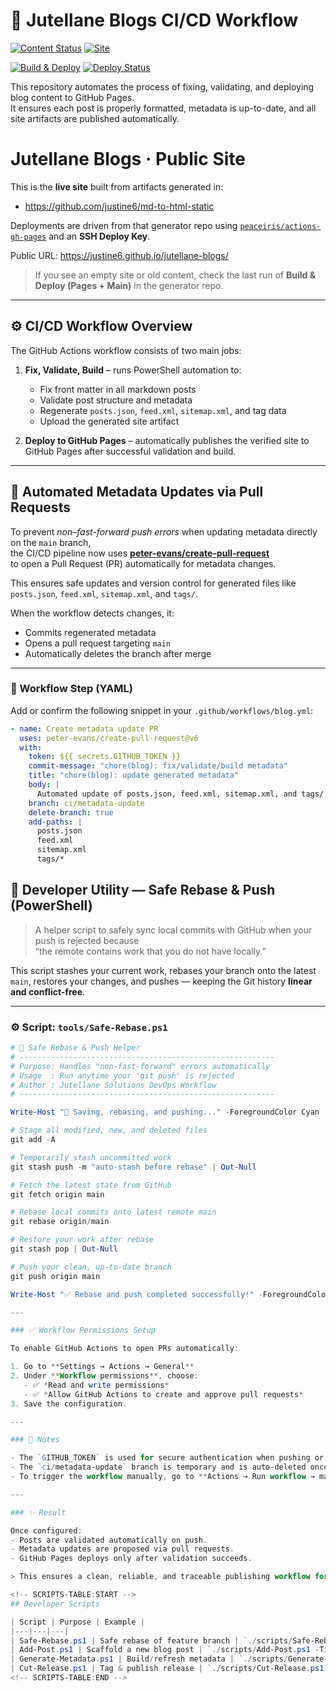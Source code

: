 # 🧩 Jutellane Blogs CI/CD Workflow
[![Content Status](https://img.shields.io/github/last-commit/justine6/jutellane-blogs/main)](https://github.com/justine6/jutellane-blogs/commits/main)
[![Site](https://img.shields.io/badge/site-live-blue)](https://justine6.github.io/jutellane-blogs/)

[![Build & Deploy](https://github.com/justine6/jutellane-blogs/actions/workflows/blog.yml/badge.svg?branch=main)](https://github.com/justine6/jutellane-blogs/actions/workflows/blog.yml)
[![Deploy Status](https://img.shields.io/website?url=https%3A%2F%2Fjustine6.github.io%2Fjutellane-blogs&label=Live%20Site)](https://justine6.github.io/jutellane-blogs)

This repository automates the process of fixing, validating, and deploying blog content to GitHub Pages.  
It ensures each post is properly formatted, metadata is up-to-date, and all site artifacts are published automatically.

# Jutellane Blogs · Public Site

This is the **live site** built from artifacts generated in:
- https://github.com/justine6/md-to-html-static

Deployments are driven from that generator repo using
[`peaceiris/actions-gh-pages`](https://github.com/peaceiris/actions-gh-pages)
and an **SSH Deploy Key**.

Public URL: https://justine6.github.io/jutellane-blogs/

> If you see an empty site or old content, check the last run of
> **Build & Deploy (Pages + Main)** in the generator repo.


---

## ⚙️ CI/CD Workflow Overview

The GitHub Actions workflow consists of two main jobs:

1. **Fix, Validate, Build** – runs PowerShell automation to:
   - Fix front matter in all markdown posts  
   - Validate post structure and metadata  
   - Regenerate `posts.json`, `feed.xml`, `sitemap.xml`, and tag data  
   - Upload the generated site artifact

2. **Deploy to GitHub Pages** – automatically publishes the verified site to GitHub Pages after successful validation and build.

---

## 🧠 Automated Metadata Updates via Pull Requests

To prevent *non–fast-forward push errors* when updating metadata directly on the `main` branch,  
the CI/CD pipeline now uses **[peter-evans/create-pull-request](https://github.com/peter-evans/create-pull-request)**  
to open a Pull Request (PR) automatically for metadata changes.

This ensures safe updates and version control for generated files like `posts.json`, `feed.xml`, `sitemap.xml`, and `tags/`.

When the workflow detects changes, it:
- Commits regenerated metadata  
- Opens a pull request targeting `main`  
- Automatically deletes the branch after merge

---

### 🔧 Workflow Step (YAML)

Add or confirm the following snippet in your `.github/workflows/blog.yml`:

```yaml
- name: Create metadata update PR
  uses: peter-evans/create-pull-request@v6
  with:
    token: ${{ secrets.GITHUB_TOKEN }}
    commit-message: "chore(blog): fix/validate/build metadata"
    title: "chore(blog): update generated metadata"
    body: |
      Automated update of posts.json, feed.xml, sitemap.xml, and tags/.
    branch: ci/metadata-update
    delete-branch: true
    add-paths: |
      posts.json
      feed.xml
      sitemap.xml
      tags/*
```
## 🧠 Developer Utility — Safe Rebase & Push (PowerShell)

> A helper script to safely sync local commits with GitHub when your push is rejected because  
> “the remote contains work that you do not have locally.”

This script stashes your current work, rebases your branch onto the latest `main`, restores your changes, and pushes — keeping the Git history **linear and conflict-free**.

---

### ⚙️ Script: `tools/Safe-Rebase.ps1`

```powershell
# 🧠 Safe Rebase & Push Helper
# ---------------------------------------------------------
# Purpose: Handles "non-fast-forward" errors automatically
# Usage  : Run anytime your 'git push' is rejected
# Author : Jutellane Solutions DevOps Workflow
# ---------------------------------------------------------

Write-Host "🔄 Saving, rebasing, and pushing..." -ForegroundColor Cyan

# Stage all modified, new, and deleted files
git add -A

# Temporarily stash uncommitted work
git stash push -m "auto-stash before rebase" | Out-Null

# Fetch the latest state from GitHub
git fetch origin main

# Rebase local commits onto latest remote main
git rebase origin/main

# Restore your work after rebase
git stash pop | Out-Null

# Push your clean, up-to-date branch
git push origin main

Write-Host "✅ Rebase and push completed successfully!" -ForegroundColor Green

---

### ✅ Workflow Permissions Setup

To enable GitHub Actions to open PRs automatically:

1. Go to **Settings → Actions → General**
2. Under **Workflow permissions**, choose:
   - ✅ *Read and write permissions*  
   - ✅ *Allow GitHub Actions to create and approve pull requests*
3. Save the configuration.

---

### 🧾 Notes

- The `GITHUB_TOKEN` is used for secure authentication when pushing or creating PRs.  
- The `ci/metadata-update` branch is temporary and is auto-deleted once merged.  
- To trigger the workflow manually, go to **Actions → Run workflow → main**.

---

### ✨ Result

Once configured:
- Posts are validated automatically on push.  
- Metadata updates are proposed via pull requests.  
- GitHub Pages deploys only after validation succeeds.

> This ensures a clean, reliable, and traceable publishing workflow for Jutellane Blogs 🚀

<!-- SCRIPTS-TABLE:START -->
## Developer Scripts

| Script | Purpose | Example |
|---|---|---|
| Safe-Rebase.ps1 | Safe rebase of feature branch | `./scripts/Safe-Rebase.ps1 -Base main -Branch feature/xyz` |
| Add-Post.ps1 | Scaffold a new blog post | `./scripts/Add-Post.ps1 -Title "Hello"` |
| Generate-Metadata.ps1 | Build/refresh metadata | `./scripts/Generate-Metadata.ps1 -Path ./content/posts` |
| Cut-Release.ps1 | Tag & publish release | `./scripts/Cut-Release.ps1 -Version 1.2.14` |
<!-- SCRIPTS-TABLE:END -->

